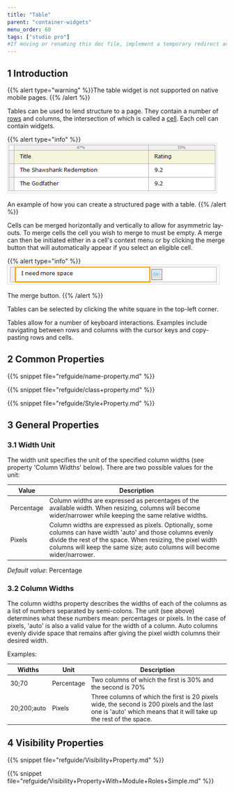 ```yaml
---
title: "Table"
parent: "container-widgets"
menu_order: 60
tags: ["studio pro"]
#If moving or renaming this doc file, implement a temporary redirect and let the respective team know they should update the URL in the product. See Mapping to Products for more details.
---
```


## 1 Introduction

{{% alert type="warning" %}}The table widget is not supported on native mobile pages.
{{% /alert %}}

Tables can be used to lend structure to a page. They contain a number of [rows](table-row) and columns, the intersection of which is called a [cell](table-cell). Each cell can contain widgets.

{{% alert type="info" %}}
![](attachments/pages/table.png)

An example of how you can create a structured page with a table.
{{% /alert %}}

Cells can be merged horizontally and vertically to allow for asymmetric lay-outs. To merge cells the cell you wish to merge to must be empty. A merge can then be initiated either in a cell's context menu or by clicking the merge button that will automatically appear if you select an eligible cell.

{{% alert type="info" %}}
![](attachments/pages/table-merge.png)

The merge button.
{{% /alert %}}

Tables can be selected by clicking the white square in the top-left corner.

Tables allow for a number of keyboard interactions. Examples include navigating between rows and columns with the cursor keys and copy-pasting rows and cells.

## 2 Common Properties

{{% snippet file="refguide/name-property.md" %}}

{{% snippet file="refguide/class+property.md" %}}

{{% snippet file="refguide/Style+Property.md" %}}

## 3 General Properties

### 3.1 Width Unit

The width unit specifies the unit of the specified column widths (see property 'Column Widths' below). There are two possible values for the unit:

| Value | Description |
| --- | --- |
| Percentage | Column widths are expressed as percentages of the available width. When resizing, columns will become wider/narrower while keeping the same relative widths. |
| Pixels | Column widths are expressed as pixels. Optionally, some columns can have width 'auto' and those columns evenly divide the rest of the space. When resizing, the pixel width columns will keep the same size; auto columns will become wider/narrower. |

*Default value*: Percentage

### 3.2 Column Widths

The column widths property describes the widths of each of the columns as a list of numbers separated by semi-colons. The unit (see above) determines what these numbers mean: percentages or pixels. In the case of pixels, 'auto' is also a valid value for the width of a column. Auto columns evenly divide space that remains after giving the pixel width columns their desired width.

Examples:

| Widths | Unit | Description |
| --- | --- | --- |
| 30;70 | Percentage | Two columns of which the first is 30% and the second is 70% |
| 20;200;auto | Pixels | Three columns of which the first is 20 pixels wide, the second is 200 pixels and the last one is 'auto' which means that it will take up the rest of the space. |

## 4 Visibility Properties

{{% snippet file="refguide/Visibility+Property.md" %}}

{{% snippet file="refguide/Visibility+Property+With+Module+Roles+Simple.md" %}}
